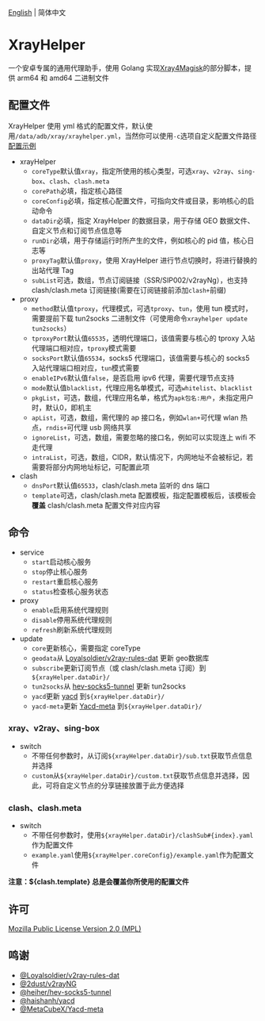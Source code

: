 [English](README.md) | 简体中文

# XrayHelper
一个安卓专属的通用代理助手，使用 Golang 实现[Xray4Magisk](https://github.com/Asterisk4Magisk/Xray4Magisk)的部分脚本，提供 arm64 和 amd64 二进制文件

## 配置文件
XrayHelper 使用 yml 格式的配置文件，默认使用`/data/adb/xray/xrayhelper.yml`，当然你可以使用`-c`选项自定义配置文件路径  
[配置示例](config.yml)
- xrayHelper
    - `coreType`默认值`xray`，指定所使用的核心类型，可选`xray`、`v2ray`、`sing-box`、`clash`、`clash.meta`
    - `corePath`必填，指定核心路径
    - `coreConfig`必填，指定核心配置文件，可指向文件或目录，影响核心的启动命令
    - `dataDir`必填，指定 XrayHelper 的数据目录，用于存储 GEO 数据文件、自定义节点和订阅节点信息等
    - `runDir`必填，用于存储运行时所产生的文件，例如核心的 pid 值，核心日志等
    - `proxyTag`默认值`proxy`，使用 XrayHelper 进行节点切换时，将进行替换的出站代理 Tag
    - `subList`可选，数组，节点订阅链接（SSR/SIP002/v2rayNg），也支持 clash/clash.meta 订阅链接(需要在订阅链接前添加`clash+`前缀)
- proxy
    - `method`默认值`tproxy`，代理模式，可选`tproxy`、`tun`，使用 tun 模式时，需要提前下载 tun2socks 二进制文件（可使用命令`xrayhelper update tun2socks`）
    - `tproxyPort`默认值`65535`，透明代理端口，该值需要与核心的 tproxy 入站代理端口相对应，`tproxy`模式需要
    - `socksPort`默认值`65534`，socks5 代理端口，该值需要与核心的 socks5 入站代理端口相对应，`tun`模式需要
    - `enableIPv6`默认值`false`，是否启用 ipv6 代理，需要代理节点支持
    - `mode`默认值`blacklist`，代理应用名单模式，可选`whitelist`、`blacklist`
    - `pkgList`，可选，数组，代理应用名单，格式为`apk包名:用户`，未指定用户时，默认0，即机主
    - `apList`，可选，数组，需代理的 ap 接口名，例如`wlan+`可代理 wlan 热点，`rndis+`可代理 usb 网络共享
    - `ignoreList`，可选，数组，需要忽略的接口名，例如可以实现连上 wifi 不走代理
    - `intraList`，可选，数组，CIDR，默认情况下，内网地址不会被标记，若需要将部分内网地址标记，可配置此项
- clash
    - `dnsPort`默认值`65533`，clash/clash.meta 监听的 dns 端口
    - `template`可选，clash/clash.meta 配置模板，指定配置模板后，该模板会**覆盖** clash/clash.meta 配置文件对应内容

## 命令
- service
    - `start`启动核心服务
    - `stop`停止核心服务
    - `restart`重启核心服务
    - `status`检查核心服务状态
- proxy
    - `enable`启用系统代理规则
    - `disable`停用系统代理规则
    - `refresh`刷新系统代理规则
- update
    - `core`更新核心，需要指定 coreType
    - `geodata`从 [Loyalsoldier/v2ray-rules-dat](https://github.com/Loyalsoldier/v2ray-rules-dat) 更新 geo数据库
    - `subscribe`更新订阅节点（或 clash/clash.meta 订阅）到`${xrayHelper.dataDir}/`
    - `tun2socks`从 [hev-socks5-tunnel](https://github.com/heiher/hev-socks5-tunnel) 更新 tun2socks
    - `yacd`更新 [yacd](https://github.com/haishanh/yacd) 到`${xrayHelper.dataDir}/`
    - `yacd-meta`更新 [Yacd-meta](https://github.com/MetaCubeX/Yacd-meta) 到`${xrayHelper.dataDir}/`
### xray、v2ray、sing-box
- switch
    - 不带任何参数时，从订阅`${xrayHelper.dataDir}/sub.txt`获取节点信息并选择
    - `custom`从`${xrayHelper.dataDir}/custom.txt`获取节点信息并选择，因此，可将自定义节点的分享链接放置于此方便选择
### clash、clash.meta
- switch
  - 不带任何参数时，使用`${xrayHelper.dataDir}/clashSub#{index}.yaml`作为配置文件
  - `example.yaml`使用`${xrayHelper.coreConfig}/example.yaml`作为配置文件

**注意：${clash.template} 总是会覆盖你所使用的配置文件**

## 许可
[Mozilla Public License Version 2.0 (MPL)](https://raw.githubusercontent.com/Asterisk4Magisk/XrayHelper/master/LICENSE)

## 鸣谢
- [@Loyalsoldier/v2ray-rules-dat](https://github.com/Loyalsoldier/v2ray-rules-dat)
- [@2dust/v2rayNG](https://github.com/2dust/v2rayNG)
- [@heiher/hev-socks5-tunnel](https://github.com/heiher/hev-socks5-tunnel)
- [@haishanh/yacd](https://github.com/haishanh/yacd)
- [@MetaCubeX/Yacd-meta](https://github.com/MetaCubeX/Yacd-meta)

